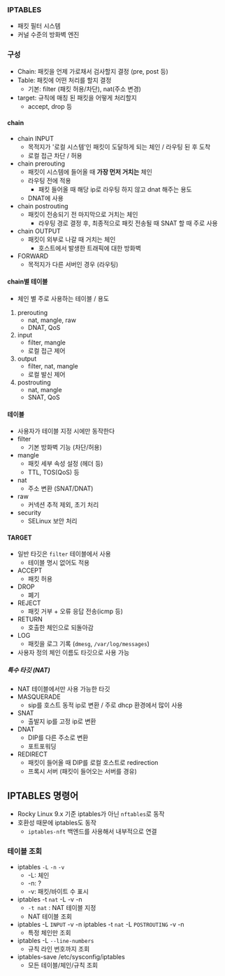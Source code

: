 ### IPTABLES
- 패킷 필터 시스템
- 커널 수준의 방화벽 엔진
### 구성
- Chain: 패킷을 언제 가로채서 검사할지 결정 (pre, post 등)
- Table: 패킷에 어떤 처리를 할지 결정
	- 기본: filter (패킷 허용/차단), nat(주소 변경)
- target: 규칙에 매칭 된 패킷을 어떻게 처리할지
	- accept, drop 등
#### chain
- chain INPUT
	- 목적지가 '로컬 시스템'인 패킷이 도달하게 되는 체인 / 라우팅 된 후 도착
	- 로컬 접근 차단 / 허용
- chain prerouting
	- 패킷이 시스템에 들어올 때 **가장 먼저 거치는** 체인
	- 라우팅 전에 적용
		- 패킷 들어올 때 해당 ip로 라우팅 하지 않고 dnat 해주는 용도
	- DNAT에 사용
- chain postrouting
	- 패킷이 전송되기 전 마지막으로 거치는 체인
		- 라우팅 경로 결정 후, 최종적으로 패킷 전송될 때 SNAT 할 때 주로 사용
- chain OUTPUT
	- 패킷이 외부로 나갈 때 거치는 체인
		- 호스트에서 발생한 트래픽에 대한 방화벽
- FORWARD
	- 목적지가 다른 서버인 경우 (라우팅)
#### chain별 테이블
- 체인 별 주로 사용하는 테이블 / 용도
1) prerouting
	- nat, mangle, raw
	- DNAT, QoS
2) input
	- filter, mangle
	- 로컬 접근 제어
3) output
	- filter, nat, mangle
	- 로컬 발신 제어
4) postrouting
	- nat, mangle
	- SNAT, QoS
#### 테이블
- 사용자가 테이블 지정 시에만 동작한다
- filter
	- 기본 방화벽 기능 (차단/허용)
- mangle
	- 패킷 세부 속성 설정 (헤더 등)
	- TTL, TOS(QoS) 등
- nat
	-  주소 변환 (SNAT/DNAT)
- raw
	- 커넥션 추적 제외, 초기 처리
- security
	- SELinux 보안 처리
#### TARGET
- 일반 타깃은 `filter` 테이블에서 사용
	- 테이블 명시 없어도 적용
- ACCEPT
	- 패킷 허용
- DROP
	- 폐기
- REJECT
	- 패킷 거부 + 오류 응답 전송(icmp 등)
- RETURN
	- 호출한 체인으로 되돌아감
- LOG
	- 패킷을 로그 기록 (`dmesg`, `/var/log/messages`)
- 사용자 정의 체인 이름도 타깃으로 사용 가능
##### 특수 타깃 (NAT)
- NAT 테이블에서만 사용 가능한 타깃
- MASQUERADE
	- sip를 호스트 동적 ip로 변환 / 주로 dhcp 환경에서 많이 사용
- SNAT
	- 출발지 ip를 고정 ip로 변환
- DNAT
	- DIP를 다른 주소로 변환 
	- 포트포워딩
- REDIRECT
	- 패킷이 들어올 때 DIP를 로컬 호스트로 redirection
	- 프록시 서버 (패킷이 들어오는 서버를 경유)

## IPTABLES 명령어
- Rocky Linux 9.x 기준 iptables가 아닌 `nftables`로 동작
- 호환성 때문에 iptables도 동작
	- `iptables-nft` 백엔드를 사용해서 내부적으로 연결
### 테이블 조회
- iptables `-L` `-n` `-v`
	- -L: 체인
	- -n: ?
	- -v: 패킷/바이트 수 표시
- iptables -t `nat` -L -v -n
	- `-t nat` : NAT 테이블 지정
	- NAT 테이블 조회
- iptables -L `INPUT` -v -n
  iptables -t `nat` -L `POSTROUTING` -v -n
	- 특정 체인만 조회
- iptables -L `--line-numbers`
	- 규칙 라인 번호까지 조회
- iptables-save
  /etc/sysconfig/iptables
	- 모든 테이블/체인/규칙 조회